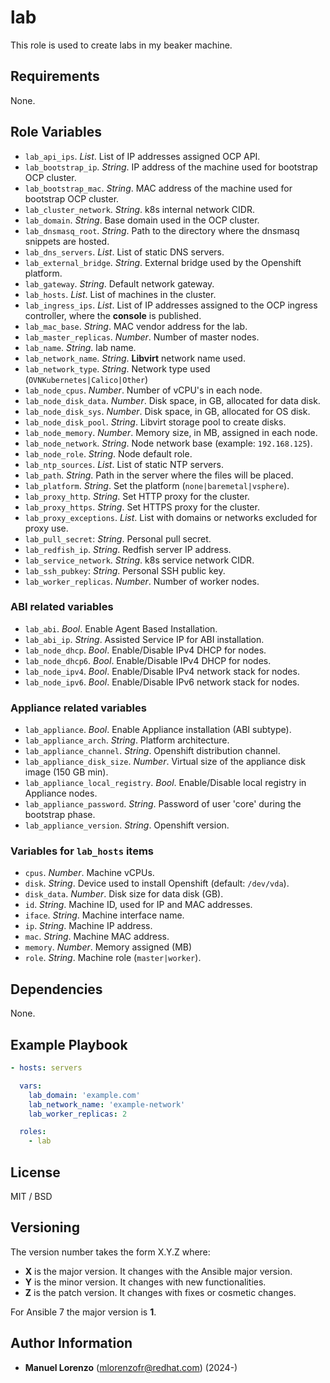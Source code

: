 # lab
This role is used to create labs in my beaker machine.

## Requirements
None.

## Role Variables
* `lab_api_ips`. _List_. List of IP addresses assigned OCP API.
* `lab_bootstrap_ip`. _String_. IP address of the machine used for bootstrap OCP cluster.
* `lab_bootstrap_mac`. _String_. MAC address of the machine used for bootstrap OCP cluster.
* `lab_cluster_network`. _String_. k8s internal network CIDR.
* `lab_domain`. _String_. Base domain used in the OCP cluster.
* `lab_dnsmasq_root`. _String_. Path to the directory where the dnsmasq snippets are hosted.
* `lab_dns_servers`. _List_. List of static DNS servers.
* `lab_external_bridge`. _String_. External bridge used by the Openshift platform.
* `lab_gateway`. _String_. Default network gateway.
* `lab_hosts`. _List_. List of machines in the cluster.
* `lab_ingress_ips`. _List_. List of IP addresses assigned to the OCP ingress controller, where the **console** is published.
* `lab_mac_base`. _String_. MAC vendor address for the lab.
* `lab_master_replicas`. _Number_. Number of master nodes.
* `lab_name`. _String_. lab name.
* `lab_network_name`. _String_. **Libvirt** network name used.
* `lab_network_type`. _String_. Network type used (`OVNKubernetes|Calico|Other`)
* `lab_node_cpus`. _Number_. Number of vCPU's in each node.
* `lab_node_disk_data`. _Number_. Disk space, in GB, allocated for data disk.
* `lab_node_disk_sys`. _Number_. Disk space, in GB, allocated for OS disk.
* `lab_node_disk_pool`. _String_. Libvirt storage pool to create disks.
* `lab_node_memory`. _Number_. Memory size, in MB, assigned in each node.
* `lab_node_network`. _String_. Node network base (example: `192.168.125`).
* `lab_node_role`. _String_. Node default role.
* `lab_ntp_sources`. _List_. List of static NTP servers.
* `lab_path`. _String_. Path in the server where the files will be placed.
* `lab_platform`. _String_. Set the platform (`none|baremetal|vsphere`).
* `lab_proxy_http`. _String_. Set HTTP proxy for the cluster.
* `lab_proxy_https`. _String_. Set HTTPS proxy for the cluster.
* `lab_proxy_exceptions`. _List_. List with domains or networks excluded for proxy use.
* `lab_pull_secret`: _String_. Personal pull secret.
* `lab_redfish_ip`. _String_. Redfish server IP address.
* `lab_service_network`. _String_. k8s service network CIDR.
* `lab_ssh_pubkey`: _String_. Personal SSH public key.
* `lab_worker_replicas`. _Number_. Number of worker nodes.

### ABI related variables
* `lab_abi`. _Bool_. Enable Agent Based Installation.
* `lab_abi_ip`. _String_. Assisted Service IP for ABI installation.
* `lab_node_dhcp`. _Bool_. Enable/Disable IPv4 DHCP for nodes.
* `lab_node_dhcp6`. _Bool_. Enable/Disable IPv4 DHCP for nodes.
* `lab_node_ipv4`. _Bool_. Enable/Disable IPv4 network stack for nodes.
* `lab_node_ipv6`. _Bool_. Enable/Disable IPv6 network stack for nodes.

### Appliance related variables
* `lab_appliance`. _Bool_. Enable Appliance installation (ABI subtype).
* `lab_appliance_arch`. _String_. Platform architecture.
* `lab_appliance_channel`. _String_. Openshift distribution channel.
* `lab_appliance_disk_size`. _Number_. Virtual size of the appliance disk image (150 GB min).
* `lab_appliance_local_registry`. _Bool_. Enable/Disable local registry in Appliance nodes.
* `lab_appliance_password`. _String_. Password of user 'core' during the bootstrap phase.
* `lab_appliance_version`. _String_. Openshift version.

### Variables for `lab_hosts` items
* `cpus`. _Number_. Machine vCPUs.
* `disk`. _String_. Device used to install Openshift (default: `/dev/vda`).
* `disk_data`. _Number_. Disk size for data disk (GB).
* `id`. _String_. Machine ID, used for IP and MAC addresses.
* `iface`. _String_. Machine interface name.
* `ip`. _String_. Machine IP address.
* `mac`. _String_. Machine MAC address.
* `memory`. _Number_. Memory assigned (MB)
* `role`. _String_. Machine role (`master|worker`).

## Dependencies
None.

## Example Playbook
```yaml
- hosts: servers

  vars:
    lab_domain: 'example.com'
    lab_network_name: 'example-network'
    lab_worker_replicas: 2

  roles:
    - lab
```

## License
MIT / BSD

## Versioning
The version number takes the form X.Y.Z where:
* **X** is the major version. It changes with the Ansible major version.
* **Y** is the minor version. It changes with new functionalities.
* **Z** is the patch version. It changes with fixes or cosmetic changes.

For Ansible 7 the major version is **1**.

## Author Information
 - **Manuel Lorenzo** (mlorenzofr@redhat.com) (2024-)
